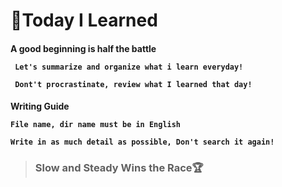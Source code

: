 <h1> &#128640;Today I Learned

<h4> A good beginning is half the battle
    
     Let's summarize and organize what i learn everyday!
    
     Dont't procrastinate, review what I learned that day!


<h4> Writing Guide
    
    File name, dir name must be in English
    
    Write in as much detail as possible, Don't search it again!



<blockquote><h3>
    Slow and Steady Wins the Race&#127942;
    </h3> 


